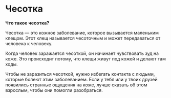# Чесотка

**Что такое чесотка?**

Чесотка — это кожное заболевание, которое вызывается маленьким клещом. Этот клещ называется чесоточным и может передаваться от человека к человеку.

Когда человек заражается чесоткой, он начинает чувствовать зуд на коже. Это происходит потому, что клещи живут под кожей и делают там ходы.

Чтобы не заразиться чесоткой, нужно избегать контакта с людьми, которые болеют этим заболеванием. Если у тебя или у твоих друзей появились странные ощущения на коже, лучше сказать об этом взрослым, чтобы они помогли разобраться.